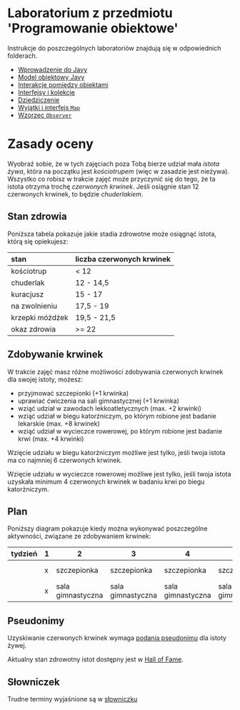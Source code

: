 # Laboratorium z przedmiotu 'Programowanie obiektowe'

Instrukcje do poszczególnych laboratoriów znajdują się w odpowiednich folderach.

* [Wprowadzenie do Javy](lab1/Readme.md)
* [Model obiektowy Javy](lab2/Readme.md)
* [Interakcje pomiędzy obiektami](lab3/Readme.md)
* [Interfejsy i kolekcje](lab4/Readme.md)
* [Dziedziczenie](lab5/Readme.md)
* [Wyjątki i interfejs `Map`](lab6/Readme.md)
* [Wzorzec `Observer`](lab7/Readme.md)

# Zasady oceny

Wyobraź sobie, że w tych zajęciach poza Tobą bierze udział mała *istota żywa*, która na początku jest
*kościotrupem* (więc w zasadzie jest nieżywa). Wszystko co robisz w trakcie zajęć może przyczynić się do tego, że ta
istota otrzyma trochę *czerwonych krwinek*. Jeśli osiągnie stan 12 czerwonych krwinek, to będzie *chuderlakiem*. 

## Stan zdrowia

Poniższa tabela pokazuje jakie stadia zdrowotne może osiągnąć istota, którą się opiekujesz:

| stan            | liczba czerwonych krwinek |
|:----------------|---------------------------|
| kościotrup      | < 12                      |
| chuderlak       | 12 - 14,5                 |
| kuracjusz       | 15 - 17                   |
| na zwolnieniu   | 17,5 - 19                 |
| krzepki móżdżek | 19,5 - 21,5               |
| okaz zdrowia    | >= 22                     |


## Zdobywanie krwinek

W trakcie zajęć masz różne możliwości zdobywania czerwonych krwinek dla swojej istoty, możesz:

* przyjmować szczepionki (+1 krwinka)
* uprawiać ćwiczenia na sali gimnastycznej (+1 krwinka)
* wziąć udział w zawodach lekkoatletycznych (max. +2 krwinki)
* wziąć udział w biegu katorżniczym, po którym robione jest badanie lekarskie (max. +8 krwinek)
* wziąć udział w wycieczce rowerowej, po którym robione jest badanie krwi (max. +4 krwinki)

Wzięcie udziału w biegu katorżniczym możliwe jest tylko, jeśli twoja istota ma co najmniej 6 czerwonych krwinek.

Wzięcie udziału w wycieczce rowerowej możliwe jest tylko, jeśli twoja istota uzyskała minimum 4 czerwonych krwinek w
badaniu krwi po biegu katorżniczym.

## Plan

Poniższy diagram pokazuje kiedy można wykonywać poszczególne aktywności, związane ze zdobywaniem krwinek:

| tydzień | 1 | 2                 | 3                 | 4                 | 5                 | 6                 | 7                 | 8                 |9                 |10                |11                 | 12             | 13        | 14           |
|---------|---|-------------------|-------------------|-------------------|-------------------|-------------------|-------------------|-------------------|------------------|------------------|-------------------|----------------|-----------|--------------|
|         | x | szczepionka       | szczepionka       | szczepionka       | szczepionka       | szczepionka       | szczepionka       | bieg              |bieg              |bieg              |badanie lekarskie  | wycieczka      | wycieczka | badanie krwi |
|         | x | sala gimnastyczna | sala gimnastyczna | sala gimnastyczna | sala gimnastyczna | sala gimnastyczna | sala gimnastyczna | zawody            |                  |                  |                   |                |           |              |

## Pseudonimy

Uzyskiwanie czerwonych krwinek wymaga [podania pseudonimu](https://forms.gle/9frT619q5jU6PQ9W6) dla istoty żywej.

Aktualny stan zdrowotny istot dostępny jest w [Hall of Fame](https://docs.google.com/spreadsheets/d/1YXdwkGqfIP6chn4bAdamiCOzSf4wYvEwHC-1iepwQ9k/edit?usp=sharing).


## Słowniczek

Trudne terminy wyjaśnione są w [słowniczku](slownik.md)
